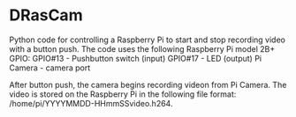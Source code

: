 # DRasCam
Python code for controlling a Raspberry Pi to start and stop recording video with a button push.
The code uses the following Raspberry Pi model 2B+ GPIO:
GPIO#13 - Pushbutton switch (input)
GPIO#17 - LED (output)
Pi Camera - camera port

After button push, the camera begins recording videon from Pi Camera. The video is stored on the Raspberry Pi in the following file format: /home/pi/YYYYMMDD-HHmmSSvideo.h264.

